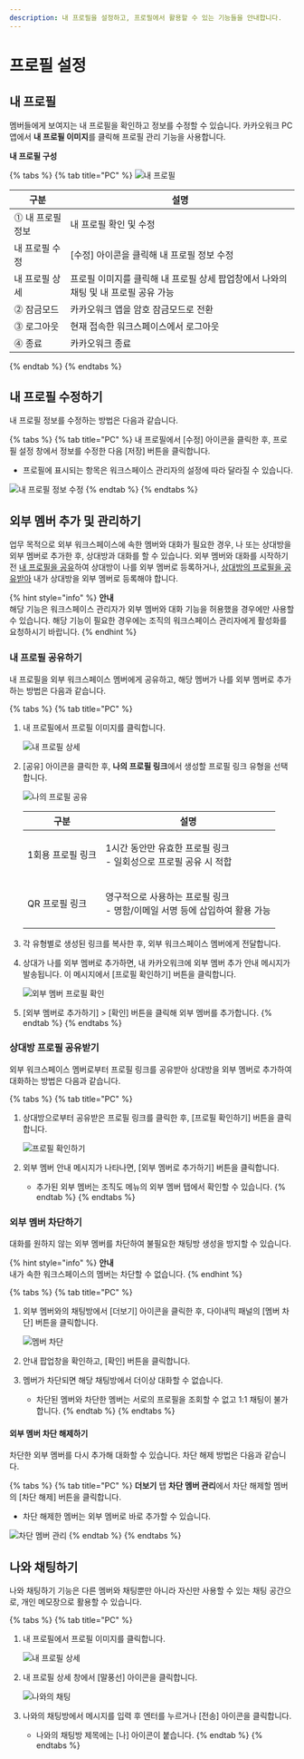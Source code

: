 ```yaml
---
description: 내 프로필을 설정하고, 프로필에서 활용할 수 있는 기능들을 안내합니다.
---
```


# 프로필 설정

## 내 프로필

멤버들에게 보여지는 내 프로필을 확인하고 정보를 수정할 수 있습니다. 카카오워크 PC 앱에서 **내 프로필 이미지**를 클릭해 프로필 관리 기능을 사용합니다.

**내 프로필 구성**

{% tabs %}
{% tab title="PC" %}
![내 프로필](https://t1.kakaocdn.net/service\_kep\_docpublish/Figma/\[%EC%82%AC%EC%9A%A9%EC%9E%90%20%EA%B0%80%EC%9D%B4%EB%93%9C]%20Kakao%20Work/PC\_%EB%82%B4%20%ED%94%84%EB%A1%9C%ED%95%84.png)

| 구분         | 설명                                               |
| ---------- | ------------------------------------------------ |
| ⓵ 내 프로필 정보 | 내 프로필 확인 및 수정                                    |
| 내 프로필 수정   | \[수정] 아이콘을 클릭해 내 프로필 정보 수정                       |
| 내 프로필 상세   | 프로필 이미지를 클릭해 내 프로필 상세 팝업창에서 나와의 채팅 및 내 프로필 공유 가능 |
| ⓶ 잠금모드     | 카카오워크 앱을 암호 잠금모드로 전환                             |
| ⓷ 로그아웃     | 현재 접속한 워크스페이스에서 로그아웃                             |
| ⓸ 종료       | 카카오워크 종료                                         |
{% endtab %}
{% endtabs %}

## 내 프로필 수정하기

내 프로필 정보를 수정하는 방법은 다음과 같습니다.

{% tabs %}
{% tab title="PC" %}
내 프로필에서 \[수정] 아이콘을 클릭한 후, 프로필 설정 창에서 정보를 수정한 다음 \[저장] 버튼을 클릭합니다.

* 프로필에 표시되는 항목은 워크스페이스 관리자의 설정에 따라 달라질 수 있습니다.

![내 프로필 정보 수정](https://t1.kakaocdn.net/service\_kep\_docpublish/Figma/\[%EC%82%AC%EC%9A%A9%EC%9E%90%20%EA%B0%80%EC%9D%B4%EB%93%9C]%20Kakao%20Work/PC\_%EB%82%B4%20%ED%94%84%EB%A1%9C%ED%95%84%20%EC%A0%95%EB%B3%B4%20%EC%88%98%EC%A0%95.png)
{% endtab %}
{% endtabs %}

## 외부 멤버 추가 및 관리하기

업무 목적으로 외부 워크스페이스에 속한 멤버와 대화가 필요한 경우, 나 또는 상대방을 외부 멤버로 추가한 후, 상대방과 대화를 할 수 있습니다. 외부 멤버와 대화를 시작하기 전 [내 프로필을 공유](profile.md#undefined-1)하여 상대방이 나를 외부 멤버로 등록하거나, [상대방의 프로필을 공유받아](profile.md#undefined-5) 내가 상대방을 외부 멤버로 등록해야 합니다.

{% hint style="info" %}
**안내**\
해당 기능은 워크스페이스 관리자가 외부 멤버와 대화 기능을 허용했을 경우에만 사용할 수 있습니다. 해당 기능이 필요한 경우에는 조직의 워크스페이스 관리자에게 활성화를 요청하시기 바랍니다.
{% endhint %}

### 내 프로필 공유하기

내 프로필을 외부 워크스페이스 멤버에게 공유하고, 해당 멤버가 나를 외부 멤버로 추가하는 방법은 다음과 같습니다.

{% tabs %}
{% tab title="PC" %}
1.  내 프로필에서 프로필 이미지를 클릭합니다.

    ![내 프로필 상세](https://t1.kakaocdn.net/service\_kep\_docpublish/Figma/\[%EC%82%AC%EC%9A%A9%EC%9E%90%20%EA%B0%80%EC%9D%B4%EB%93%9C]%20Kakao%20Work/PC\_%EB%82%B4%20%ED%94%84%EB%A1%9C%ED%95%84%20%EC%83%81%EC%84%B8.png)
2.  \[공유] 아이콘을 클릭한 후, **나의 프로필 링크**에서 생성할 프로필 링크 유형을 선택합니다.

    ![나의 프로필 공유](https://t1.kakaocdn.net/service\_kep\_docpublish/Figma/\[%EC%82%AC%EC%9A%A9%EC%9E%90%20%EA%B0%80%EC%9D%B4%EB%93%9C]%20Kakao%20Work/PC\_%EB%82%B4%20%ED%94%84%EB%A1%9C%ED%95%84%20%EA%B3%B5%EC%9C%A0.png)

    | 구분         | 설명                                                    |
    | ---------- | ----------------------------------------------------- |
    | 1회용 프로필 링크 | <p>1시간 동안만 유효한 프로필 링크<br>- 일회성으로 프로필 공유 시 적합</p>      |
    | QR 프로필 링크  | <p>영구적으로 사용하는 프로필 링크<br>- 명함/이메일 서명 등에 삽입하여 활용 가능</p> |
3. 각 유형별로 생성된 링크를 복사한 후, 외부 워크스페이스 멤버에게 전달합니다.
4.  상대가 나를 외부 멤버로 추가하면, 내 카카오워크에 외부 멤버 추가 안내 메시지가 발송됩니다. 이 메시지에서 \[프로필 확인하기] 버튼을 클릭합니다.

    ![외부 멤버 프로필 확인](https://t1.kakaocdn.net/service\_kep\_docpublish/Figma/\[%EC%82%AC%EC%9A%A9%EC%9E%90%20%EA%B0%80%EC%9D%B4%EB%93%9C]%20Kakao%20Work/PC\_%EC%99%B8%EB%B6%80%20%EB%A9%A4%EB%B2%84%20%ED%94%84%EB%A1%9C%ED%95%84%20%ED%99%95%EC%9D%B8.png)
5. \[외부 멤버로 추가하기] > \[확인] 버튼을 클릭해 외부 멤버를 추가합니다.
{% endtab %}
{% endtabs %}

### 상대방 프로필 공유받기

외부 워크스페이스 멤버로부터 프로필 링크를 공유받아 상대방을 외부 멤버로 추가하여 대화하는 방법은 다음과 같습니다.

{% tabs %}
{% tab title="PC" %}
1.  상대방으로부터 공유받은 프로필 링크를 클릭한 후, \[프로필 확인하기] 버튼을 클릭합니다.

    ![프로필 확인하기](https://t1.kakaocdn.net/service\_kep\_docpublish/Figma/\[%EC%82%AC%EC%9A%A9%EC%9E%90%20%EA%B0%80%EC%9D%B4%EB%93%9C]%20Kakao%20Work/PC\_%ED%94%84%EB%A1%9C%ED%95%84%20%ED%99%95%EC%9D%B8%ED%95%98%EA%B8%B0.png)
2. 외부 멤버 안내 메시지가 나타나면, \[외부 멤버로 추가하기] 버튼을 클릭합니다.
   * 추가된 외부 멤버는 조직도 메뉴의 외부 멤버 탭에서 확인할 수 있습니다.
{% endtab %}
{% endtabs %}

### 외부 멤버 차단하기

대화를 원하지 않는 외부 멤버를 차단하여 불필요한 채팅방 생성을 방지할 수 있습니다.

{% hint style="info" %}
**안내**\
내가 속한 워크스페이스의 멤버는 차단할 수 없습니다.
{% endhint %}

{% tabs %}
{% tab title="PC" %}
1.  외부 멤버와의 채팅방에서 \[더보기] 아이콘을 클릭한 후, 다이내믹 패널의 \[멤버 차단] 버튼을 클릭합니다.

    ![멤버 차단](https://t1.kakaocdn.net/service\_kep\_docpublish/Figma/\[%EC%82%AC%EC%9A%A9%EC%9E%90%20%EA%B0%80%EC%9D%B4%EB%93%9C]%20Kakao%20Work/PC\_%EB%A9%A4%EB%B2%84%20%EC%B0%A8%EB%8B%A8.png)
2. 안내 팝업창을 확인하고, \[확인] 버튼을 클릭합니다.
3. 멤버가 차단되면 해당 채팅방에서 더이상 대화할 수 없습니다.
   * 차단된 멤버와 차단한 멤버는 서로의 프로필을 조회할 수 없고 1:1 채팅이 불가합니다.
{% endtab %}
{% endtabs %}

#### 외부 멤버 차단 해제하기

차단한 외부 멤버를 다시 추가해 대화할 수 있습니다. 차단 해제 방법은 다음과 같습니다.

{% tabs %}
{% tab title="PC" %}
**더보기** 탭 **차단 멤버 관리**에서 차단 해제할 멤버의 \[차단 해제] 버튼을 클릭합니다.

* 차단 해제한 멤버는 외부 멤버로 바로 추가할 수 있습니다.

![차단 멤버 관리](https://t1.kakaocdn.net/service\_kep\_docpublish/Figma/\[%EC%82%AC%EC%9A%A9%EC%9E%90%20%EA%B0%80%EC%9D%B4%EB%93%9C]%20Kakao%20Work/PC\_%EC%B0%A8%EB%8B%A8%20%EB%A9%A4%EB%B2%84%20%EA%B4%80%EB%A6%AC.png)
{% endtab %}
{% endtabs %}

## 나와 채팅하기

나와 채팅하기 기능은 다른 멤버와 채팅뿐만 아니라 자신만 사용할 수 있는 채팅 공간으로, 개인 메모장으로 활용할 수 있습니다.

{% tabs %}
{% tab title="PC" %}
1.  내 프로필에서 프로필 이미지를 클릭합니다.

    ![내 프로필 상세](https://t1.kakaocdn.net/service\_kep\_docpublish/Figma/\[%EC%82%AC%EC%9A%A9%EC%9E%90%20%EA%B0%80%EC%9D%B4%EB%93%9C]%20Kakao%20Work/PC\_%EB%82%B4%20%ED%94%84%EB%A1%9C%ED%95%84%20%EC%83%81%EC%84%B8.png)
2.  내 프로필 상세 창에서 \[말풍선] 아이콘을 클릭합니다.

    ![나와의 채팅](https://t1.kakaocdn.net/service\_kep\_docpublish/Figma/\[%EC%82%AC%EC%9A%A9%EC%9E%90%20%EA%B0%80%EC%9D%B4%EB%93%9C]%20Kakao%20Work/PC\_%EB%82%98%EC%99%80%EC%9D%98%20%EC%B1%84%ED%8C%85.png)
3. 나와의 채팅방에서 메시지를 입력 후 엔터를 누르거나 \[전송] 아이콘을 클릭합니다.
   * 나와의 채팅방 제목에는 \[나] 아이콘이 붙습니다.
{% endtab %}
{% endtabs %}
